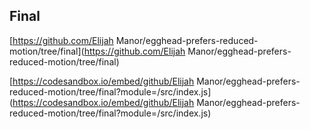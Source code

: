 
## Final

[https://github.com/Elijah Manor/egghead-prefers-reduced-motion/tree/final](https://github.com/Elijah Manor/egghead-prefers-reduced-motion/tree/final)

[https://codesandbox.io/embed/github/Elijah Manor/egghead-prefers-reduced-motion/tree/final?module=/src/index.js](https://codesandbox.io/embed/github/Elijah Manor/egghead-prefers-reduced-motion/tree/final?module=/src/index.js)

